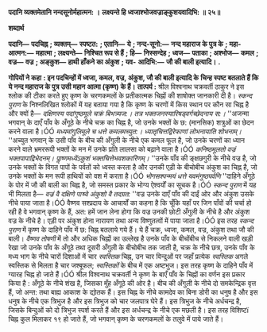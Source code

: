 **पदानि व्यक्तमेतानि नन्दसूनोर्महात्मन: ।** **लक्ष्यन्ते हि ध्वजाश्भोजवज्राङ्कुशयवादिभि: ॥ २५॥** 

**शब्दार्थ** 

**पदानि—** **पदचिह्न** **; व्यक्तम्—** **स्पष्टत:** **; एतानि—** **ये** **; नन्द-सूनो:—** **नन्द महाराज के पुत्र के** **; महा-आत्मन:—** **महात्मा** **; लक्ष्यन्ते—** **निश्चित रूप से हैं** **; हि—** **निस्सन्देह** **; ध्वज—** **पताका** **; अश्भोज—** **कमल** **; वज्र—** **वज्र** **; अङ्कुश—** **हाथी हाँकने का अंकुश** **; यव-** **आदिभि:—** **जौ की बाली इत्यादि।** **.** 

**गोपियों ने कहा** **: इन पदचिन्हों में ध्वजा, कमल, वज्र, अंकुश, जौ की बाली इत्यादि के** **चिन्ह स्पष्ट बतलाते हैं कि ये नन्द महाराज के पुत्र उसी महान आत्मा (कृष्ण) के हैं।** **तात्पर्य :** श्रील विश्वनाथ चक्रवर्ती ठाकुर ने इस श्लोक की टीका करते हुए कृष्ण के चरणकमलों के प्रतीकात्मक चिह्नों की शाषोक्त जानकारी दी है। *स्कन्द पुराण* के निश्नलिखित श्लोकों में यह बताया गया है कि कृष्ण के चरणों में किस स्थान पर कौन सा चिह्न है और क्यों है— *दक्षिणस्य पदांगुष्ठमूले चक्रं बिभत्र्यज:।* *तत्र भक्तजनस्यारिषड्वर्गच्छेदनाय स:।* ''अजन्मा भगवान् के दाएँ पाँव के अँगूठे के नीचे चक्र का चिह्न है, जो उनके भक्तों के छ: (मानसिक) शत्रुओं का छेदन करने वाला है।ÓÓ *मध्यमांगुलिमूले च धत्ते कमलमच्युत:।* *ध्यातृचित्तद्विरेफाणां लोभनायाति शोभनाम्।* ''अच्युत भगवान् के उसी पाँव के बीच की अँगुली के नीचे एक कमल फूल है, जो उनके चरणों का ध्यान करने वाले भ्रमररूपी भक्तों के मन में उनके प्रति लालसा को बढ़ाने वाला है।ÓÓ *कनिष्ठमूलतो वज्रं भक्तपापाद्रिभेदनम्।* *पाॢष्णमध्येंऽकुशं भक्तचित्तेभवशकारिणम्।* ''उनके पाँव की ङ्क्षछगुरी के नीचे वज्र है, जो उनके भक्तों के विगत पापों के पर्वतों को ध्वस्त करता है और उनकी एड़ी के बीचोबीच अंकुश का चिह्न है, जो उनके भक्तों के मन रूपी हाथियों को वश में करता है।ÓÓ *भोगसश्पन्मयं धत्ते यवमंगुष्ठपर्वणि* ''दाहिने अँगूठे के पोर में जौ की बाली का चिह्न है, जो समस्त प्रकार के भोग्य ऐश्वर्यों का सूचक है।ÓÓ *स्कन्द पुराण* में यह भी मिलता है— *वज्रं वै दक्षिणे पाश्र्वे अंकुशो वै तदग्रत:* ''वज्र उनके दाएँ पाँव की दाईं ओर और अंकुश उसके नीचे पाया जाता है।ÓÓ वैष्णव सश्प्रदाय के आचार्यों का कहना है कि चूँकि यहाँ पर जिन पाँवों की चर्चा हो रही है वे भगवान् कृष्ण के हैं, अत: हमें जान लेना होगा कि वज्र उनकी छोटी अँगुली के नीचे है और अंकुश वज्र के नीचे है। एड़ी पर अंकुश होना नारायण तथा अन्य विष्णुतत्वों में पाया जाता है।ÓÓ इस तरह *स्कन्द पुराण* में कृष्ण के दाहिने पाँव में छ: चिह्न बतलाये गये हैं। ये हैं चक्र, ध्वजा, कमल, वज्र, अंकुश तथा जौ की बाली। *वैष्णव तोषणी* में तो और अधिक चिह्नों का उल्लेख है उनके पाँव के बीचोंबीच से निकलने वाली खड़ी रेखा जो उनके पाँव के अँगूठे तथा दूसरी अँगुली के बीचोबीच तक जाती है, चक्र के नीचे छत्र, उनके पाँव के मध्य भाग के नीचे चारों दिशाओं में चार *स्वस्तिक* चिह्न, उन चार विन्दुओं पर जहाँ प्रत्येक *स्वस्तिक* अगले स्वस्तिक से मिलता है चार जश्बूफल; *स्वस्तिकों* के बीच में एक अष्टभुज। इस तरह कृष्ण के दाहिने पाँव में ग्यारह चिह्न हो जाते हैं।ÓÓ श्रील विश्वनाथ चक्रवर्ती ने कृष्ण के बाएँ पाँव के चिह्नों का वर्णन इस प्रकार किया है : अँगूठे के नीचे शंख है, जिसका मुँह अँगूठे की ओर है। बीच की अँगुली के नीचे दो समकेन्द्रिक वृत्त हैं, जो अन्त: तथा बाह्य आकाश के द्योतक हैं। इस चिह्न के नीचे कामदेव का बिना डोरी का धनुष है और इस धनुष के नीचे एक त्रिभुज है और इस त्रिभुज को चार जलपात्र घेरे हैं। इस त्रिभुज के नीचे अर्धचन्द्र है, जिसके बिन्दुओं को दो त्रिभुज स्पर्श करते हैं और इस अर्धचन्द्र के नीचे एक मछली है। इस तरह विशिष्टï चिह्न कुल मिलाकर १९ हो जाते हैं, जो भगवान् कृष्ण के चरणकमलों के तलुवे में पाये जाते हैं।  